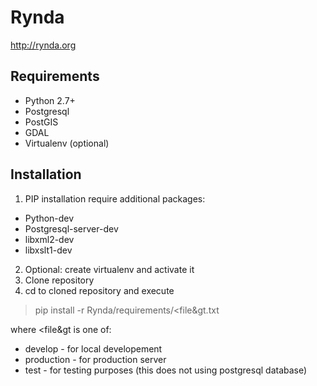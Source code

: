 Rynda
=====
http://rynda.org

Requirements
------------
- Python 2.7+
- Postgresql
- PostGIS
- GDAL
- Virtualenv (optional)

Installation
------------
1. PIP installation require additional packages:

- Python-dev
- Postgresql-server-dev
- libxml2-dev
- libxslt1-dev

2. Optional: create virtualenv and activate it
3. Clone repository
4. cd to cloned repository and execute

> pip install -r Rynda/requirements/&lt;file&gt.txt

where &lt;file&gt is one of:

- develop - for local developement
- production - for production server
- test - for testing purposes (this does not using postgresql database)

